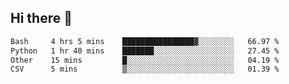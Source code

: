 ## Hi there 👋

<!--START_SECTION:waka-->

```txt
Bash     4 hrs 5 mins    ████████████████▓░░░░░░░░   66.97 %
Python   1 hr 40 mins    ███████░░░░░░░░░░░░░░░░░░   27.45 %
Other    15 mins         █░░░░░░░░░░░░░░░░░░░░░░░░   04.19 %
CSV      5 mins          ▒░░░░░░░░░░░░░░░░░░░░░░░░   01.39 %
```

<!--END_SECTION:waka-->

<!--
**OliverShang/OliverShang** is a ✨ _special_ ✨ repository because its `README.md` (this file) appears on your GitHub profile.

Here are some ideas to get you started:

- 🔭 I’m currently working on ...
- 🌱 I’m currently learning ...
- 👯 I’m looking to collaborate on ...
- 🤔 I’m looking for help with ...
- 💬 Ask me about ...
- 📫 How to reach me: ...
- 😄 Pronouns: ...
- ⚡ Fun fact: ...
-->
